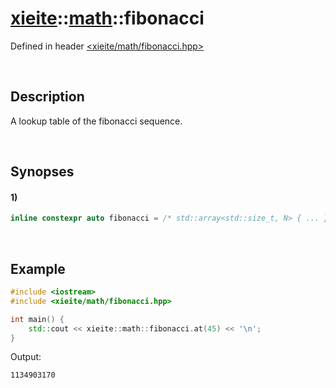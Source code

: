# [xieite](../../xieite.md)\:\:[math](../../math.md)\:\:fibonacci
Defined in header [<xieite/math/fibonacci.hpp>](../../../include/xieite/math/fibonacci.hpp)

&nbsp;

## Description
A lookup table of the fibonacci sequence.

&nbsp;

## Synopses
#### 1)
```cpp
inline constexpr auto fibonacci = /* std::array<std::size_t, N> { ... } */
```

&nbsp;

## Example
```cpp
#include <iostream>
#include <xieite/math/fibonacci.hpp>

int main() {
    std::cout << xieite::math::fibonacci.at(45) << '\n';
}
```
Output:
```
1134903170
```
